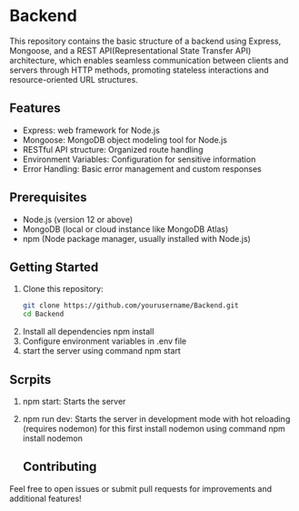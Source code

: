 # Backend

This repository contains the basic structure of a backend using Express, Mongoose, and a REST API(Representational State Transfer API) architecture, 
which enables seamless communication between clients and servers through HTTP methods, promoting stateless interactions and resource-oriented URL structures.

## Features

- Express: web framework for Node.js
- Mongoose: MongoDB object modeling tool for Node.js
- RESTful API structure: Organized route handling
- Environment Variables: Configuration for sensitive information
- Error Handling: Basic error management and custom responses

## Prerequisites

- Node.js (version 12 or above)
- MongoDB (local or cloud instance like MongoDB Atlas)
- npm (Node package manager, usually installed with Node.js)


## Getting Started

1. Clone this repository:
   ```bash
   git clone https://github.com/yourusername/Backend.git
   cd Backend
2. Install all dependencies
   npm install
3. Configure environment variables in .env file
4. start the server using command npm start

  ## Scrpits
1. npm start: Starts the server
2. npm run dev: Starts the server in development mode with hot reloading (requires nodemon)
   for this first install nodemon using command
   npm install nodemon

   ## Contributing
Feel free to open issues or submit pull requests for improvements and additional features!

